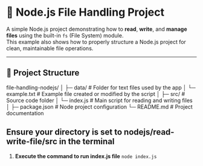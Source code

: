 # 🧾 Node.js File Handling Project

A simple Node.js project demonstrating how to **read**, **write**, and **manage files** using the built-in `fs` (File System) module.  
This example also shows how to properly structure a Node.js project for clean, maintainable file operations.

---

## 📁 Project Structure

file-handling-nodejs/
│
├─ data/ # Folder for text files used by the app
│ └─ example.txt # Example file created or modified by the script
│
├─ src/ # Source code folder
│ └─ index.js # Main script for reading and writing files
│
├─ package.json # Node project configuration
└─ README.md # Project documentation

## Ensure your directory is set to nodejs/read-write-file/src in the terminal

1. **Execute the command to run index.js file**
```node index.js```